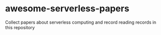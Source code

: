 # awesome-serverless-papers
Collect papers about serverless computing and record reading records in this repository
